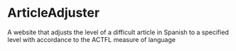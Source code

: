 # ArticleAdjuster
A website that adjusts the level of a difficult article in Spanish to a specified level with accordance to the ACTFL measure of language
